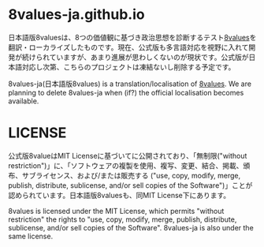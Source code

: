 # 8values-ja.github.io

日本語版8valuesは、8つの価値観に基づき政治思想を診断するテスト<a href="https://8values.github.io/index.html" target="_blank">8values</a>を翻訳・ローカライズしたものです。現在、公式版も多言語対応を視野に入れて開発が続けられていますが、あまり進展が思わしくないのが現状です。公式版が日本語対応し次第、こちらのプロジェクトは凍結ないし削除する予定です。</p>
<p>8values-ja(日本語版8values) is a translation/localisation of <a href="https://8values.github.io/index.html" target="_blank">8values</a>. We are planning to delete 8values-ja when (if?) the official localisation becomes available.
  
 # LICENSE
<p>公式版8valueはMIT Licenseに基づいてに公開されており、「無制限("without restriction")」に、「ソフトウェアの複製を使用、複写、変更、結合、掲載、頒布、サブライセンス、および/または販売する ("use, copy, modify, merge, publish, distribute, sublicense, and/or sell copies of the Software")」ことが認められています。日本語版8valuesも、同MIT License下にあります。</p>
<p>8values is licensed under the MIT License, which permits "without restriction" the rights to "use, copy, modify, merge, publish, distribute, sublicense, and/or sell copies of the Software". 8values-ja is also under the same license.</p>

